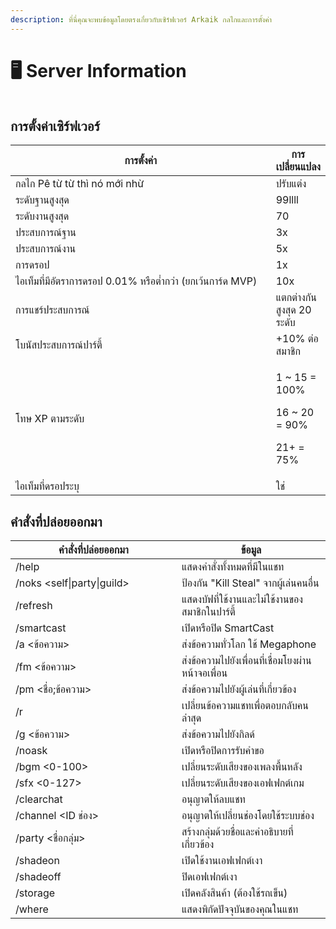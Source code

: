 ```yaml
---
description: ที่นี่คุณจะพบข้อมูลโดยตรงเกี่ยวกับเซิร์ฟเวอร์ Arkaik กลไกและการตั้งค่า
---
```


# 🖥️ Server Information

<figure><img src=".gitbook/assets/image (144).png" alt=""><figcaption></figcaption></figure>

## **การตั้งค่าเซิร์ฟเวอร์**

<table><thead><tr><th width="458">การตั้งค่า</th><th>การเปลี่ยนแปลง</th></tr></thead><tbody><tr><td>กลไก Pê từ từ thì nó mới nhừ</td><td>ปรับแต่ง</td></tr><tr><td>ระดับฐานสูงสุด</td><td>99llll</td></tr><tr><td>ระดับงานสูงสุด</td><td>70</td></tr><tr><td>ประสบการณ์ฐาน</td><td>3x</td></tr><tr><td>ประสบการณ์งาน</td><td>5x</td></tr><tr><td>การดรอป</td><td>1x</td></tr><tr><td>ไอเท็มที่มีอัตราการดรอป 0.01% หรือต่ำกว่า (ยกเว้นการ์ด MVP)</td><td>10x</td></tr><tr><td>การแชร์ประสบการณ์</td><td>แตกต่างกันสูงสุด 20 ระดับ</td></tr><tr><td>โบนัสประสบการณ์ปาร์ตี้</td><td>+10% ต่อสมาชิก</td></tr><tr><td>โทษ XP ตามระดับ</td><td><p>1 ~ 15 = 100%</p><p>16 ~ 20 = 90%</p><p>21+ = 75%</p></td></tr><tr><td>ไอเท็มที่ดรอประบุ</td><td>ใช่</td></tr></tbody></table>

## **คำสั่งที่ปล่อยออกมา**

<table><thead><tr><th width="250">คำสั่งที่ปล่อยออกมา</th><th>ข้อมูล</th></tr></thead><tbody><tr><td>/help</td><td>แสดงคำสั่งทั้งหมดที่มีในแชท</td></tr><tr><td>/noks &#x3C;self|party|guild></td><td>ป้องกัน "Kill Steal" จากผู้เล่นคนอื่น</td></tr><tr><td>/refresh</td><td>แสดงบัฟที่ใช้งานและไม่ใช้งานของสมาชิกในปาร์ตี้</td></tr><tr><td>/smartcast</td><td>เปิดหรือปิด SmartCast</td></tr><tr><td>/a &#x3C;ข้อความ></td><td>ส่งข้อความทั่วโลก ใช้ Megaphone</td></tr><tr><td>/fm &#x3C;ข้อความ></td><td>ส่งข้อความไปยังเพื่อนที่เชื่อมโยงผ่านหน้าจอเพื่อน</td></tr><tr><td>/pm &#x3C;ชื่อ;ข้อความ></td><td>ส่งข้อความไปยังผู้เล่นที่เกี่ยวข้อง</td></tr><tr><td>/r</td><td>เปลี่ยนข้อความแชทเพื่อตอบกลับคนล่าสุด</td></tr><tr><td>/g &#x3C;ข้อความ></td><td>ส่งข้อความไปยังกิลด์</td></tr><tr><td>/noask</td><td>เปิดหรือปิดการรับคำขอ</td></tr><tr><td>/bgm &#x3C;0-100></td><td>เปลี่ยนระดับเสียงของเพลงพื้นหลัง</td></tr><tr><td>/sfx &#x3C;0-127></td><td>เปลี่ยนระดับเสียงของเอฟเฟกต์เกม</td></tr><tr><td>/clearchat</td><td>อนุญาตให้ลบแชท</td></tr><tr><td>/channel &#x3C;ID ช่อง></td><td>อนุญาตให้เปลี่ยนช่องโดยใช้ระบบช่อง</td></tr><tr><td>/party &#x3C;ชื่อกลุ่ม></td><td>สร้างกลุ่มด้วยชื่อและคำอธิบายที่เกี่ยวข้อง</td></tr><tr><td>/shadeon</td><td>เปิดใช้งานเอฟเฟกต์เงา</td></tr><tr><td>/shadeoff</td><td>ปิดเอฟเฟกต์เงา</td></tr><tr><td>/storage</td><td>เปิดคลังสินค้า (ต้องใช้รถเข็น)</td></tr><tr><td>/where</td><td>แสดงพิกัดปัจจุบันของคุณในแชท</td></tr></tbody></table>
